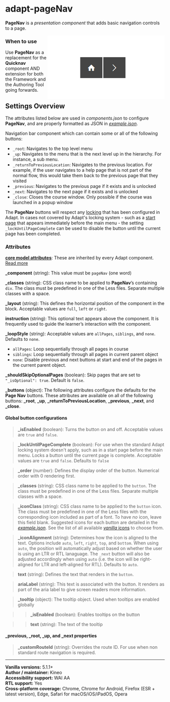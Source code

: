 # adapt-pageNav

**PageNav** is a *presentation component* that adds basic navigation controls to a page.

<img src="demo.gif" alt="the page nav extension in action" align="right">

### When to use
Use **PageNav** as a replacement for the **Quicknav** component AND extension for both the Framework and the Authoring Tool going forwards.

## Settings Overview

The attributes listed below are used in *components.json* to configure **PageNav**, and are properly formatted as JSON in [*example.json*](https://github.com/cgkineo/adapt-pageNav/blob/master/example.json).

Navigation bar component which can contain some or all of the following buttons:

- `_root`: Navigates to the top level menu
- `_up`: Navigates to the menu that is the next level up in the hierarchy. For instance, a sub menu.
- `_returnToPreviousLocation`: Navigates to the previous location. For example, if the user navigates to a help page that is not part of the normal flow, this would take them back to the previous page that they visited
- `_previous`: Navigates to the previous page if it exists and is unlocked
- `_next`: Navigates to the next page if it exists and is unlocked
- `_close`: Closes the course window. Only possible if the course was launched in a popup window

The **PageNav** buttons will respect any [locking](https://github.com/adaptlearning/adapt_framework/wiki/Locking-objects-with-'_isLocked'-and-'_lockType'#using-locking-with-menus) that has been configured in Adapt. In cases not covered by Adapt's locking system - such as a [start page](https://github.com/adaptlearning/adapt_framework/wiki/Content-starts-with-course.json#example-1) that appears immediately before the main menu - the setting `_lockUntilPageComplete` can be used to disable the button until the current page has been completed.

### Attributes

[**core model attributes**](https://github.com/adaptlearning/adapt_framework/wiki/Core-model-attributes): These are inherited by every Adapt component. [Read more](https://github.com/adaptlearning/adapt_framework/wiki/Core-model-attributes)

**\_component** (string): This value must be `pageNav` (one word)

**\_classes** (string): CSS class name to be applied to **PageNav**’s containing `div`. The class must be predefined in one of the Less files. Separate multiple classes with a space.

**\_layout** (string): This defines the horizontal position of the component in the block. Acceptable values are `full`, `left` or `right`.

**instruction** (string): This optional text appears above the component. It is frequently used to guide the learner’s interaction with the component.

**\_loopStyle** (string): Acceptable values are `allPages`, `siblings`, and `none`. Defaults to `none`.

- `allPages`: Loop sequentially through all pages in course
- `siblings`: Loop sequentially through all pages in current parent object
- `none`: Disable previous and next buttons at start and end of the pages in the current parent object.

**\_shouldSkipOptionalPages** (boolean): Skip pages that are set to `"_isOptional": true`. Default is `false`.

**\_buttons** (object): The following attributes configure the defaults for the **Page Nav** buttons. These attributes are available on all of the following buttons: **\_root**, **\_up**, **\_returnToPreviousLocation**, **\_previous**, **\_next**, and **\_close**.

#### Global button configurations

>**\_isEnabled** (boolean): Turns the button on and off. Acceptable values are `true` and `false`.

>**\_lockUntilPageComplete** (boolean): For use when the standard Adapt locking system doesn't apply, such as in a start page before the main menu. Locks a button until the current page is complete. Acceptable values are `true` and `false`. Defaults to `false`

>**\_order** (number): Defines the display order of the button. Numerical order with 0 rendering first.

>**\_classes** (string): CSS class name to be applied to the `button`. The class must be predefined in one of the Less files. Separate multiple classes with a space.

>**\_iconClass** (string): CSS class name to be applied to the `button` icon. The class must be predefined in one of the Less files with the corresponding icon included as part of a font. To have _no_ icon, leave this field blank. Suggested icons for each button are detailed in the [_example.json_](https://github.com/cgkineo/adapt-pageNav/blob/master/example.json). See the list of all available [_vanilla_ icons](https://github.com/adaptlearning/adapt-contrib-vanilla/wiki/Icons) to choose from.

>**\_iconAlignment** (string): Determines how the icon is aligned to the text. Options include `auto`, `left`, `right`, `top`, and `bottom`. When using `auto`, the position will automatically adjust based on whether the user is using an LTR or RTL lanaguage. The `_next` button will also be adjusted accordingly when using `auto` (i.e. the icon will be right-aligned for LTR and left-aligned for RTL). Defaults to `auto`.

>**text** (string): Defines the text that renders in the `button`.

>**ariaLabel** (string): This text is associated with the button. It renders as part of the aria label to give screen readers more information.

> **\_tooltip** (object): The tooltip object. Used when tooltips are enabled globally

>> **\_isEnabled** (boolean): Enables tooltips on the button

>> **text** (string): The text of the tooltip

#### **\_previous**, **\_root**, **\_up**, and **\_next** properties

>**\_customRouteId** (string): Overrides the route ID. For use when non standard route navigation is required.

----------------------------

**Vanilla versions:**  5.1.1+<br>
**Author / maintainer:**  Kineo<br>
**Accessibility support:**  WAI AA<br>
**RTL support:**  Yes<br>
**Cross-platform coverage:** Chrome, Chrome for Android, Firefox (ESR + latest version), Edge, Safari for macOS/iOS/iPadOS, Opera<br>
